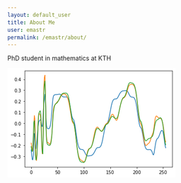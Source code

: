 ```yaml
---
layout: default_user
title: About Me
user: emastr
permalink: /emastr/about/
---
```


PhD student in mathematics at KTH

![png](/assets/posts/output_16_2.png)